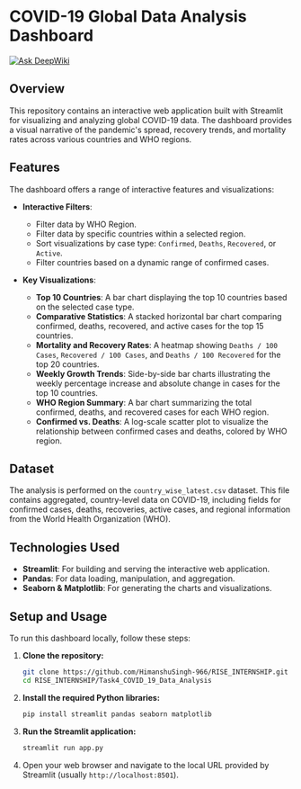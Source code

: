 # COVID-19 Global Data Analysis Dashboard

[![Ask DeepWiki](https://devin.ai/assets/askdeepwiki.png)](https://deepwiki.com/HimanshuSingh-966/RISE_INTERNSHIP/tree/main/Task4_COVID_19_Data_Analysis)

## Overview

This repository contains an interactive web application built with Streamlit for visualizing and analyzing global COVID-19 data. The dashboard provides a visual narrative of the pandemic's spread, recovery trends, and mortality rates across various countries and WHO regions.

## Features

The dashboard offers a range of interactive features and visualizations:

*   **Interactive Filters**:
    *   Filter data by WHO Region.
    *   Filter data by specific countries within a selected region.
    *   Sort visualizations by case type: `Confirmed`, `Deaths`, `Recovered`, or `Active`.
    *   Filter countries based on a dynamic range of confirmed cases.

*   **Key Visualizations**:
    *   **Top 10 Countries**: A bar chart displaying the top 10 countries based on the selected case type.
    *   **Comparative Statistics**: A stacked horizontal bar chart comparing confirmed, deaths, recovered, and active cases for the top 15 countries.
    *   **Mortality and Recovery Rates**: A heatmap showing `Deaths / 100 Cases`, `Recovered / 100 Cases`, and `Deaths / 100 Recovered` for the top 20 countries.
    *   **Weekly Growth Trends**: Side-by-side bar charts illustrating the weekly percentage increase and absolute change in cases for the top 10 countries.
    *   **WHO Region Summary**: A bar chart summarizing the total confirmed, deaths, and recovered cases for each WHO region.
    *   **Confirmed vs. Deaths**: A log-scale scatter plot to visualize the relationship between confirmed cases and deaths, colored by WHO region.

## Dataset

The analysis is performed on the `country_wise_latest.csv` dataset. This file contains aggregated, country-level data on COVID-19, including fields for confirmed cases, deaths, recoveries, active cases, and regional information from the World Health Organization (WHO).

## Technologies Used

*   **Streamlit**: For building and serving the interactive web application.
*   **Pandas**: For data loading, manipulation, and aggregation.
*   **Seaborn & Matplotlib**: For generating the charts and visualizations.

## Setup and Usage

To run this dashboard locally, follow these steps:

1.  **Clone the repository:**
    ```bash
    git clone https://github.com/HimanshuSingh-966/RISE_INTERNSHIP.git
    cd RISE_INTERNSHIP/Task4_COVID_19_Data_Analysis
    ```

2.  **Install the required Python libraries:**
    ```bash
    pip install streamlit pandas seaborn matplotlib
    ```

3.  **Run the Streamlit application:**
    ```bash
    streamlit run app.py
    ```

4.  Open your web browser and navigate to the local URL provided by Streamlit (usually `http://localhost:8501`).